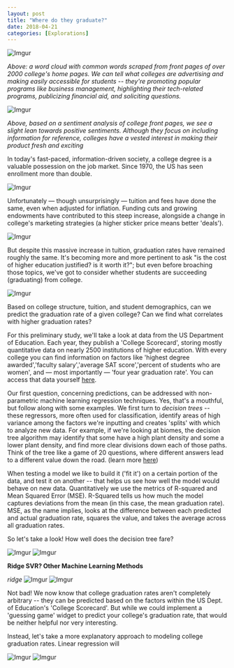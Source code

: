 ```yaml
---
layout: post
title: "Where do they graduate?"
date: 2018-04-21
categories: [Explorations]
---
```


![Imgur](https://i.imgur.com/1LB0zl1.png)

*Above: a word cloud with common words scraped from front pages of over
2000 college's home pages. We can tell what colleges are advertising and
making easily accessible for students -- they're promoting popular programs
like business management, highlighting their tech-related programs, publicizing
financial aid, and soliciting questions.*

![Imgur](https://i.imgur.com/hEIioHP.png)

*Above, based on a sentiment analysis of college front pages, we see a
slight lean towards positive sentiments. Although they focus on including
information for reference, colleges have a vested interest in making their
product fresh and exciting*

In today's fast-paced, information-driven society, a college degree is a valuable
possession on the job market. Since 1970, the US has seen enrollment more than double.

![Imgur](https://i.imgur.com/BbSDDr4.png)

Unfortunately —  though unsurprisingly — tuition and fees have done the same, even when adjusted
for inflation. Funding cuts and growing endowments have contributed to this steep increase, alongside
a change in college's marketing strategies (a higher sticker price means better 'deals').

![Imgur](https://i.imgur.com/gygM6R2.png)

But despite this massive increase in tuition, graduation rates have remained roughly the same. It's becoming
more and more pertinent to ask "is the cost of higher education justified? is it worth it?"; but even before
broaching those topics, we've got to consider whether students are succeeding (graduating) from college.

![Imgur](https://i.imgur.com/VOj2FX4.png)

Based on college structure, tuition, and student demographics, can we predict the graduation rate of a given college?
Can we find what correlates with higher graduation rates?

For this preliminary study, we'll take a look at data from the US Department of Education. Each year, they publish a
'College Scorecard', storing mostly quantitative data on nearly 2500 institutions of higher education. With every college
you can find information on factors like 'highest degree awarded','faculty salary','average SAT score','percent of students
who are women', and — most importantly — 'four year graduation rate'. You can access that data yourself [here](https://collegescorecard.ed.gov/data/).

Our first question, concerning predictions, can be addressed with non-parametric machine learning regression techniques. Yes,
that's a mouthful, but follow along with some examples. We first turn to *decision trees* -- these regressors, more often used for classification, identify areas of high variance among the factors we're inputting and creates 'splits' with which to analyze new data. For example, if we're looking at biomes, the decision tree algorithm may identify that some have a high plant density and some a lower plant density, and find more clear divisions down each of those paths. Think of the tree like a game of 20 questions, where different answers lead to a different value down the road. (learn more [here](https://towardsdatascience.com/decision-trees-in-machine-learning-641b9c4e8052))

When testing a model we like to build it ('fit it') on a certain portion of the data, and test it on another -- that helps us
see how well the model would behave on new data. Quantitatively we use the metrics of R-squared and Mean Squared Error (MSE). R-Squared tells us how much the model captures deviations from the mean (in this case, the mean graduation rate). MSE, as the
name implies, looks at the difference between each predicted and actual graduation rate, squares the value, and takes the
average across all graduation rates.

So let's take a look! How well does the decision tree fare?

![Imgur](https://i.imgur.com/Jr8S5pJ.png)
![Imgur](https://i.imgur.com/PeTjZ2X.png)

**Ridge SVR? Other Machine Learning Methods**

*ridge*
![Imgur](https://i.imgur.com/tAvjs7B.png)
![Imgur](https://i.imgur.com/uCA7p07.png)

Not bad! We now know that college graduation rates aren't completely arbitrary -- they can be predicted based on the factors
within the US Dept. of Education's 'College Scorecard'. But while we could implement a 'guessing game' widget to predict your
college's graduation rate, that would be neither helpful nor very interesting.

Instead, let's take a more explanatory approach to modeling college graduation rates. Linear regression will

![Imgur](https://i.imgur.com/Wk9NFEy.png)
![Imgur](https://i.imgur.com/lMiEk5C.png)
